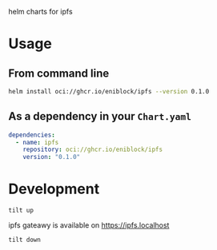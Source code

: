 helm charts for ipfs

# Usage

## From command line

~~~bash
helm install oci://ghcr.io/eniblock/ipfs --version 0.1.0
~~~

## As a dependency in your `Chart.yaml`

~~~yaml
dependencies:
  - name: ipfs
    repository: oci://ghcr.io/eniblock/ipfs
    version: "0.1.0"
~~~

# Development

```
tilt up
```

ipfs gateawy is available on https://ipfs.localhost

```
tilt down
```
